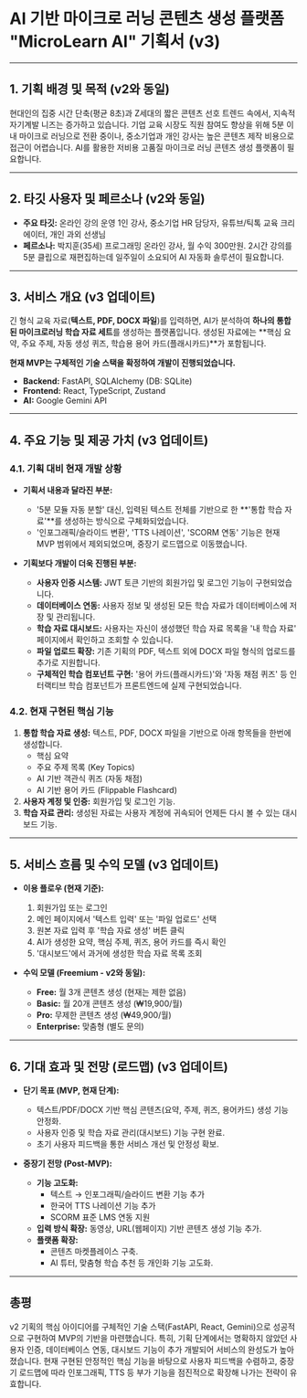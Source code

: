 # AI 기반 마이크로 러닝 콘텐츠 생성 플랫폼 "MicroLearn AI" 기획서 (v3)

---

## 1. 기획 배경 및 목적 (v2와 동일)

현대인의 집중 시간 단축(평균 8초)과 Z세대의 짧은 콘텐츠 선호 트렌드 속에서, 지속적 자기계발 니즈는 증가하고 있습니다. 기업 교육 시장도 직원 참여도 향상을 위해 5분 이내 마이크로 러닝으로 전환 중이나, 중소기업과 개인 강사는 높은 콘텐츠 제작 비용으로 접근이 어렵습니다. AI를 활용한 저비용 고품질 마이크로 러닝 콘텐츠 생성 플랫폼이 필요합니다.

---

## 2. 타깃 사용자 및 페르소나 (v2와 동일)

*   **주요 타깃:** 온라인 강의 운영 1인 강사, 중소기업 HR 담당자, 유튜브/틱톡 교육 크리에이터, 개인 과외 선생님
*   **페르소나:** 박지훈(35세) 프로그래밍 온라인 강사, 월 수익 300만원. 2시간 강의를 5분 클립으로 재편집하는데 일주일이 소요되어 AI 자동화 솔루션이 필요합니다.

---

## 3. 서비스 개요 (v3 업데이트)

긴 형식 교육 자료(**텍스트, PDF, DOCX 파일**)를 입력하면, AI가 분석하여 **하나의 통합된 마이크로러닝 학습 자료 세트**를 생성하는 플랫폼입니다. 생성된 자료에는 **핵심 요약, 주요 주제, 자동 생성 퀴즈, 학습용 용어 카드(플래시카드)**가 포함됩니다.

**현재 MVP는 구체적인 기술 스택을 확정하여 개발이 진행되었습니다.**
*   **Backend:** FastAPI, SQLAlchemy (DB: SQLite)
*   **Frontend:** React, TypeScript, Zustand
*   **AI:** Google Gemini API

---

## 4. 주요 기능 및 제공 가치 (v3 업데이트)

### 4.1. 기획 대비 현재 개발 상황

*   **기획서 내용과 달라진 부분:**
    *   '5분 모듈 자동 분할' 대신, 입력된 텍스트 전체를 기반으로 한 **'통합 학습 자료'**를 생성하는 방식으로 구체화되었습니다.
    *   '인포그래픽/슬라이드 변환', 'TTS 나레이션', 'SCORM 연동' 기능은 현재 MVP 범위에서 제외되었으며, 중장기 로드맵으로 이동했습니다.

*   **기획보다 개발이 더욱 진행된 부분:**
    *   **사용자 인증 시스템:** JWT 토큰 기반의 회원가입 및 로그인 기능이 구현되었습니다.
    *   **데이터베이스 연동:** 사용자 정보 및 생성된 모든 학습 자료가 데이터베이스에 저장 및 관리됩니다.
    *   **학습 자료 대시보드:** 사용자는 자신이 생성했던 학습 자료 목록을 '내 학습 자료' 페이지에서 확인하고 조회할 수 있습니다.
    *   **파일 업로드 확장:** 기존 기획의 PDF, 텍스트 외에 DOCX 파일 형식의 업로드를 추가로 지원합니다.
    *   **구체적인 학습 컴포넌트 구현:** '용어 카드(플래시카드)'와 '자동 채점 퀴즈' 등 인터랙티브 학습 컴포넌트가 프론트엔드에 실제 구현되었습니다.

### 4.2. 현재 구현된 핵심 기능

1.  **통합 학습 자료 생성:** 텍스트, PDF, DOCX 파일을 기반으로 아래 항목들을 한번에 생성합니다.
    *   핵심 요약
    *   주요 주제 목록 (Key Topics)
    *   AI 기반 객관식 퀴즈 (자동 채점)
    *   AI 기반 용어 카드 (Flippable Flashcard)
2.  **사용자 계정 및 인증:** 회원가입 및 로그인 기능.
3.  **학습 자료 관리:** 생성된 자료는 사용자 계정에 귀속되어 언제든 다시 볼 수 있는 대시보드 기능.

---

## 5. 서비스 흐름 및 수익 모델 (v3 업데이트)

*   **이용 플로우 (현재 기준):**
    1.  회원가입 또는 로그인
    2.  메인 페이지에서 '텍스트 입력' 또는 '파일 업로드' 선택
    3.  원본 자료 입력 후 '학습 자료 생성' 버튼 클릭
    4.  AI가 생성한 요약, 핵심 주제, 퀴즈, 용어 카드를 즉시 확인
    5.  '대시보드'에서 과거에 생성한 학습 자료 목록 조회

*   **수익 모델 (Freemium - v2와 동일):**
    *   **Free:** 월 3개 콘텐츠 생성 (현재는 제한 없음)
    *   **Basic:** 월 20개 콘텐츠 생성 (₩19,900/월)
    *   **Pro:** 무제한 콘텐츠 생성 (₩49,900/월)
    *   **Enterprise:** 맞춤형 (별도 문의)

---

## 6. 기대 효과 및 전망 (로드맵) (v3 업데이트)

*   **단기 목표 (MVP, 현재 단계):**
    *   텍스트/PDF/DOCX 기반 핵심 콘텐츠(요약, 주제, 퀴즈, 용어카드) 생성 기능 안정화.
    *   사용자 인증 및 학습 자료 관리(대시보드) 기능 구현 완료.
    *   초기 사용자 피드백을 통한 서비스 개선 및 안정성 확보.

*   **중장기 전망 (Post-MVP):**
    *   **기능 고도화:**
        *   텍스트 → 인포그래픽/슬라이드 변환 기능 추가
        *   한국어 TTS 나레이션 기능 추가
        *   SCORM 표준 LMS 연동 지원
    *   **입력 방식 확장:** 동영상, URL(웹페이지) 기반 콘텐츠 생성 기능 추가.
    *   **플랫폼 확장:**
        *   콘텐츠 마켓플레이스 구축.
        *   AI 튜터, 맞춤형 학습 추천 등 개인화 기능 고도화.

---

## 총평

v2 기획의 핵심 아이디어를 구체적인 기술 스택(FastAPI, React, Gemini)으로 성공적으로 구현하여 MVP의 기반을 마련했습니다. 특히, 기획 단계에서는 명확하지 않았던 사용자 인증, 데이터베이스 연동, 대시보드 기능이 추가 개발되어 서비스의 완성도가 높아졌습니다. 현재 구현된 안정적인 핵심 기능을 바탕으로 사용자 피드백을 수렴하고, 중장기 로드맵에 따라 인포그래픽, TTS 등 부가 기능을 점진적으로 확장해 나가는 전략이 유효합니다.
